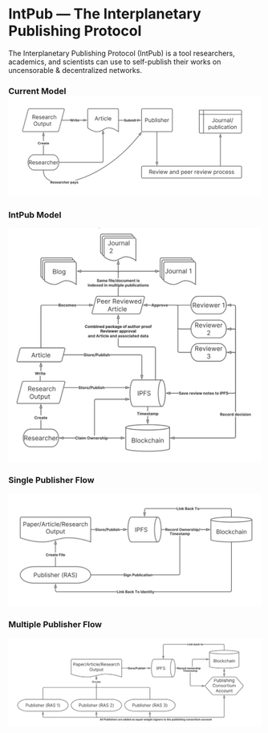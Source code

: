 # IntPub — The Interplanetary Publishing Protocol

The Interplanetary Publishing Protocol (IntPub) is a tool researchers, academics, and scientists can use to self-publish their works on uncensorable & decentralized networks.

### Current Model![current_model](schematics/current_model.svg)

### IntPub Model

![intpub_model](schematics/intpub_model.svg)

### Single Publisher Flow

![single_publisher](schematics/single_publisher.svg)

### Multiple Publisher Flow

![multiple_publishers](schematics/multiple_publishers.svg)